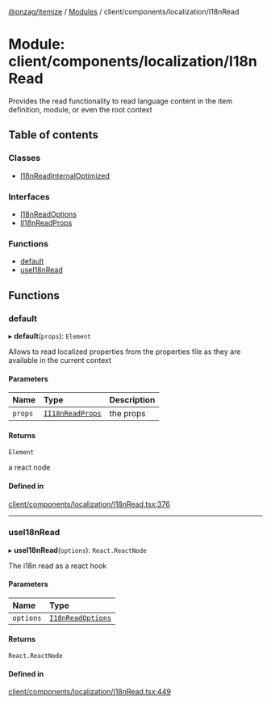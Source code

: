 [@onzag/itemize](../README.md) / [Modules](../modules.md) / client/components/localization/I18nRead

# Module: client/components/localization/I18nRead

Provides the read functionality to read language content in the
item definition, module, or even the root context

## Table of contents

### Classes

- [I18nReadInternalOptimized](../classes/client_components_localization_I18nRead.I18nReadInternalOptimized.md)

### Interfaces

- [I18nReadOptions](../interfaces/client_components_localization_I18nRead.I18nReadOptions.md)
- [II18nReadProps](../interfaces/client_components_localization_I18nRead.II18nReadProps.md)

### Functions

- [default](client_components_localization_I18nRead.md#default)
- [useI18nRead](client_components_localization_I18nRead.md#usei18nread)

## Functions

### default

▸ **default**(`props`): `Element`

Allows to read localized properties from the properties
file as they are available in the current context

#### Parameters

| Name | Type | Description |
| :------ | :------ | :------ |
| `props` | [`II18nReadProps`](../interfaces/client_components_localization_I18nRead.II18nReadProps.md) | the props |

#### Returns

`Element`

a react node

#### Defined in

[client/components/localization/I18nRead.tsx:376](https://github.com/onzag/itemize/blob/f2db74a5/client/components/localization/I18nRead.tsx#L376)

___

### useI18nRead

▸ **useI18nRead**(`options`): `React.ReactNode`

The i18n read as a react hook

#### Parameters

| Name | Type |
| :------ | :------ |
| `options` | [`I18nReadOptions`](../interfaces/client_components_localization_I18nRead.I18nReadOptions.md) |

#### Returns

`React.ReactNode`

#### Defined in

[client/components/localization/I18nRead.tsx:449](https://github.com/onzag/itemize/blob/f2db74a5/client/components/localization/I18nRead.tsx#L449)
